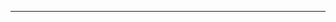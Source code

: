 <!--
CO_OP_TRANSLATOR_METADATA:
{
  "original_hash": "b12098603dc3061d3cdac77ecce93658",
  "translation_date": "2025-08-28T19:45:56+00:00",
  "source_file": "03-CoreGenerativeAITechniques/README.md",
  "language_code": "my"
}
-->


---

